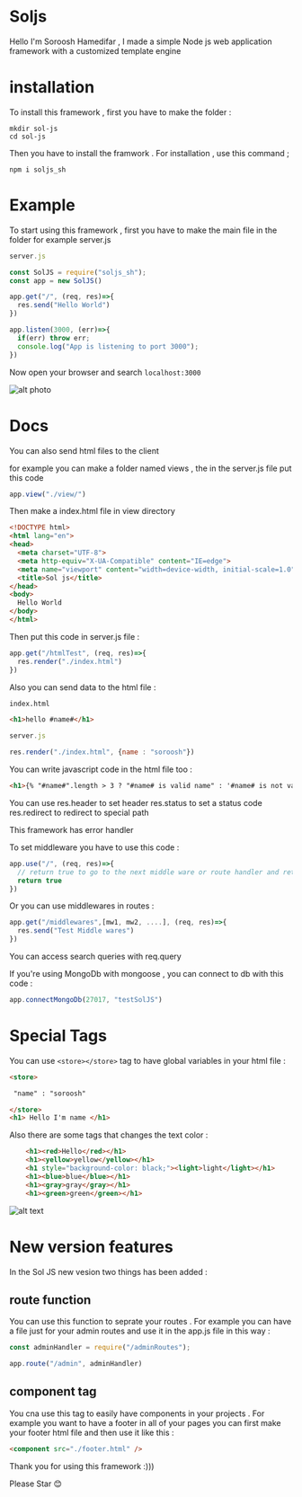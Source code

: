 # Soljs
Hello I'm Soroosh Hamedifar , I made a simple Node js web application framework with a customized template engine

# installation
To install this framework , first you have to make the folder : 

``` 
mkdir sol-js
cd sol-js
```
Then you have to install the framwork . For installation , use this command ; 

```
npm i soljs_sh
```

# Example 
To start using this framework , first you have to make the main file in the folder for example server.js

```javascript
server.js

const SolJS = require("soljs_sh");
const app = new SolJS()

app.get("/", (req, res)=>{
  res.send("Hello World")
})

app.listen(3000, (err)=>{
  if(err) throw err;
  console.log("App is listening to port 3000");
})
```
Now open your browser and search ``` localhost:3000 ``` 

![alt photo](https://s16.picofile.com/file/8427976142/highlight_README_md_at_master_simplabs_highlight_Google_Chrome_3_14_2021_8_41_48_PM.png)

# Docs
You can also send html files to the client

for example you can make a folder named views , the in the server.js file put this code

```javascript
app.view("./view/")
```

Then make a index.html file in view directory

```html
<!DOCTYPE html>
<html lang="en">
<head>
  <meta charset="UTF-8">
  <meta http-equiv="X-UA-Compatible" content="IE=edge">
  <meta name="viewport" content="width=device-width, initial-scale=1.0">
  <title>Sol js</title>
</head>
<body>
  Hello World
</body>
</html>
```

Then put this code in server.js file :

```javascript
app.get("/htmlTest", (req, res)=>{
  res.render("./index.html")
})
```

Also you can send data to the html file :

```html
index.html

<h1>hello #name#</h1>
```
```javascript
server.js

res.render("./index.html", {name : "soroosh"})
```
You can write javascript code in the html file too :

```html
<h1>{% "#name#".length > 3 ? "#name# is valid name" : '#name# is not valid' %}</h1>
```
You can use res.header to set header
  res.status to set a status code 
  res.redirect to redirect to special path
  
This framework has error handler 

To set middleware you have to use this code :

```javascript
app.use("/", (req, res)=>{
  // return true to go to the next middle ware or route handler and return false to stop the process
  return true
})
```

Or you can use middlewares in routes : 
```javascript
app.get("/middlewares",[mw1, mw2, ....], (req, res)=>{
  res.send("Test Middle wares")
}) 
```
You can access search queries with req.query

If you're using MongoDb with mongoose , you can connect to db with this code  : 

```javascript
app.connectMongoDb(27017, "testSolJS")
```

# Special Tags
 You can use ``` <store></store> ``` tag to have global variables in your html file :
 
 ```html
<store>

  "name" : "soroosh"

</store>
<h1> Hello I'm name </h1>
```

Also there are some tags that changes the text color : 

```html
    <h1><red>Hello</red></h1> 
    <h1><yellow>yellow</yellow></h1>
    <h1 style="background-color: black;"><light>light</light></h1>
    <h1><blue>blue</blue></h1>
    <h1><gray>gray</gray></h1>
    <h1><green>green</green></h1>

```

![alt text](https://s16.picofile.com/file/8427977784/highlight_README_md_at_master_simplabs_highlight_Google_Chrome_3_14_2021_9_02_48_PM_2_.png)

# New version features

In the Sol JS new vesion two things has been added : 

## route function

You can use this function to seprate your routes . For example you can have a file just for your admin routes and use it in the app.js file in this way : 

```javascript
const adminHandler = require("/adminRoutes");

app.route("/admin", adminHandler)

```

## component tag

You cna use this tag to easily have components in your projects . For example you want to have a footer in all of your pages you can first make your footer html file and then use it like this :

```html
<component src="./footer.html" />
```

Thank you for using this framework :)))

Please Star 😊
